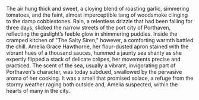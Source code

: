 The air hung thick and sweet, a cloying blend of roasting garlic, simmering tomatoes, and the faint, almost imperceptible tang of woodsmoke clinging to the damp cobblestones.  Rain, a relentless drizzle that had been falling for three days, slicked the narrow streets of the port city of Porthaven, reflecting the gaslight’s feeble glow in shimmering puddles.  Inside the cramped kitchen of "The Salty Siren," however, a comforting warmth battled the chill.  Amelia Grace Hawthorne, her flour-dusted apron stained with the vibrant hues of a thousand sauces, hummed a jaunty sea shanty as she expertly flipped a stack of delicate crêpes, her movements precise and practiced.  The scent of the sea, usually a vibrant, invigorating part of Porthaven's character, was today subdued, swallowed by the pervasive aroma of her cooking.  It was a smell that promised solace, a refuge from the stormy weather raging both outside and, Amelia suspected, within the hearts of many in the city.
